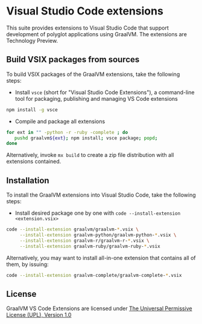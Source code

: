 # Visual Studio Code extensions

This suite provides extensions to Visual Studio Code that support development of polyglot applications using GraalVM.
The extensions are Technology Preview.

## Build VSIX packages from sources

To build VSIX packages of the GraalVM extensions, take the following steps:

* Install `vsce` (short for "Visual Studio Code Extensions"), a command-line tool for packaging, publishing and managing VS Code extensions
```bash
npm install -g vsce
```

* Compile and package all extensions
```bash
for ext in "" -python -r -ruby -complete ; do
   pushd graalvm${ext}; npm install; vsce package; popd;
done
```

Alternatively, invoke `mx build` to create a zip file distribution with all extensions contained.

## Installation

To install the GraalVM extensions into Visual Studio Code, take the following steps:

* Install desired package one by one with `code --install-extension <extension.vsix>`
```bash
code --install-extension graalvm/graalvm-*.vsix \
     --install-extension graalvm-python/graalvm-python-*.vsix \
     --install-extension graalvm-r/graalvm-r-*.vsix \
     --install-extension graalvm-ruby/graalvm-ruby-*.vsix
```

Alternatively, you may want to install all-in-one extension that contains all of them, by issuing:

```bash
code --install-extension graalvm-complete/graalvm-complete-*.vsix
```

## License

GraalVM VS Code Extensions are licensed under [The Universal Permissive License (UPL), Version 1.0](LICENSE)